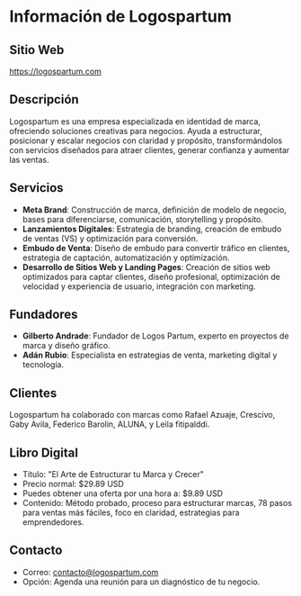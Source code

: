 # Información de Logospartum

## Sitio Web
https://logospartum.com

## Descripción
Logospartum es una empresa especializada en identidad de marca, ofreciendo soluciones creativas para negocios. Ayuda a estructurar, posicionar y escalar negocios con claridad y propósito, transformándolos con servicios diseñados para atraer clientes, generar confianza y aumentar las ventas.

## Servicios
- **Meta Brand**: Construcción de marca, definición de modelo de negocio, bases para diferenciarse, comunicación, storytelling y propósito.
- **Lanzamientos Digitales**: Estrategia de branding, creación de embudo de ventas (VS) y optimización para conversión.
- **Embudo de Venta**: Diseño de embudo para convertir tráfico en clientes, estrategia de captación, automatización y optimización.
- **Desarrollo de Sitios Web y Landing Pages**: Creación de sitios web optimizados para captar clientes, diseño profesional, optimización de velocidad y experiencia de usuario, integración con marketing.

## Fundadores
- **Gilberto Andrade**: Fundador de Logos Partum, experto en proyectos de marca y diseño gráfico.
- **Adán Rubio**: Especialista en estrategias de venta, marketing digital y tecnología.

## Clientes
Logospartum ha colaborado con marcas como Rafael Azuaje, Crescivo, Gaby Avila, Federico Barolin, ALUNA, y Leila fitipalddi.

## Libro Digital
- Título: "El Arte de Estructurar tu Marca y Crecer"
- Precio normal: $29.89 USD
- Puedes obtener una oferta por una hora a: $9.89 USD
- Contenido: Método probado, proceso para estructurar marcas, 78 pasos para ventas más fáciles, foco en claridad, estrategias para emprendedores.

## Contacto
- Correo: contacto@logospartum.com
- Opción: Agenda una reunión para un diagnóstico de tu negocio.